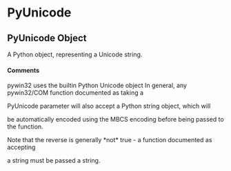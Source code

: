 # PyUnicode

## PyUnicode Object

A Python object, representing a Unicode string\.

#### Comments
pywin32 uses the builtin Python Unicode object
In general, any pywin32/COM function documented as taking a 

PyUnicode parameter will also accept a Python string object, which will 

be automatically encoded using the MBCS encoding before being passed to the function\. 

Note that the reverse is generally \*not\* true - a function documented as accepting 

a string must be passed a string\.